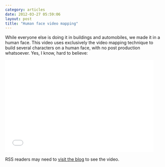 ```yaml
---
category: articles
date: 2012-03-27 05:59:06
layout: post
title: "Human face video mapping"
---
```


<p>While everyone else is doing it in buildings and automobiles, we made it in a human face. This video uses exclusively the video mapping technique to build several characters on a human face, with no post production whatsoever. Yes, I know, hard to believe:</p><iframe width="480" height="300" src="//www.youtube.com/embed/9wBxf-NIbbI" frameborder="0" allowfullscreen></iframe> <p>RSS readers may need to <a href="//joaobordalo.com/articles/2012/03/27/human-face-video-mapping">visit the blog</a> to see the video.</p>
